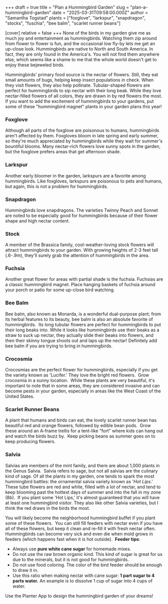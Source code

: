 +++
draft = true
title = "Plan a Hummingbird Garden"
slug = "plan-a-hummingbird-garden"
date = "2025-03-31T09:58:00.000Z"
author = "Samantha Togstad"
plants = ["foxglove", "larkspur", "snapdragon", "stocks", "fuschia", "bee balm", "scarlet runner beans"]

[cover]
relative = false
+++
None of the birds in my garden give me as much joy and entertainment as hummingbirds. Watching them zip around from flower to flower is fun, and the occasional low fly-by lets me get an up-close look. Hummingbirds are native to North and South America. In fact, they are only found in the America's. You will not find them anywhere else, which seems like a shame to me that the whole world doesn't get to enjoy these bejeweled birds. 

Hummingbirds' primary food source is the nectar of flowers. Still, they eat small amounts of bugs, helping keep insect populations in check. When they visit flowers, they also help pollinate. Tubular-shaped flowers are perfect for hummingbirds to sip nectar with their long beak. While they love nectar-filled flowers of all colors, they are drawn in by red flowers the most. If you want to add the excitement of hummingbirds to your gardens, put some of these "hummingbird magnet" plants in your garden plans this year!

### Foxglove

Although all parts of the foxglove are poisonous to humans, hummingbirds aren't affected by them. Foxgloves bloom in late spring and early summer, so they're much appreciated by hummingbirds while they wait for summer's bountiful blooms. Many nectar-rich flowers love sunny spots in the garden, but the foxglove prefers areas that get afternoon shade.

### Larkspur

Another early bloomer in the garden, larkspurs are a favorite among hummingbirds. Like foxgloves, larkspurs are poisonous to pets and humans, but again, this is not a problem for hummingbirds.  

### Snapdragon

Hummingbirds love snapdragons. The varieties Twinny Peach and Sonnet are noted to be especially good for hummingbirds because of their flower shape and high nectar content.

### Stock

A member of the Brassica family, cool-weather-loving stock flowers will attract hummingbirds to your garden. With growing heights of 2-3 feet tall (.6-.9m), they'll surely grab the attention of hummingbirds in the area. 

### Fuchsia

Another great flower for areas with partial shade is the fuchsia. Fuchsias are a classic hummingbird magnet. Place hanging baskets of fuchsia around your porch or patio for some up-close bird watching.  

### Bee Balm

Bee balm, also known as Monarda, is a wonderful dual-purpose plant; from its herbal features to its beauty, bee balm is also an absolute favorite of hummingbirds.  Its long tubular flowers are perfect for hummingbirds to put their long beaks into. While it looks like hummingbirds use their beaks as a straw to suck up nectar, they actually slide their beaks into flowers, and then their skinny tongue shoots out and laps up the nectar! Definitely add bee balm if you are trying to bring in hummingbirds. 

### Crocosmia

Crocosmias are the perfect flower for hummingbirds, especially if you get the variety known as 'Lucifer.' They love the bright red flowers.  Grow crocosmia in a sunny location.  While these plants are very beautiful, it's important to note that in some areas, they are considered invasive and can become pests in your garden, especially in areas like the West Coast of the United States.

### Scarlet Runner Beans

A plant that humans and birds can eat, the lovely scarlet runner bean has beautiful red and orange flowers, followed by edible bean pods.  Grow these around an A-frame trellis for a tent-like "fort" where kids can hang out and watch the birds buzz by.  Keep picking beans as summer goes on to keep producing flowers.    

### Salvia 

Salvias are members of the mint family, and there are about 1,000 plants in the Genus Salvia.  Salvia refers to sage, but not all salvias are the culinary kind of sage. Of all the plants in my garden, one tends to spark the most hummingbird battles: the ornamental salvia variety known as '*Hot Lips*.'  These tube flowers are red and white, filled with a lot of nectar, and tend to keep blooming past the hottest days of summer and into the fall in my zone (8b).  If you plant some 'Hot Lips,' it's almost guaranteed that you will have at least one hummingbird visitor. They also like other Salvia varieties, but I think the red draws in the birds the most. 

You will likely become the neighborhood hummingbird buffet if you plant some of these flowers.  You can still fill feeders with nectar even if you have all of these flowers, but keep it clean and re-fill it with fresh nectar often. Hummingbirds can become very sick and even die when mold grows in feeders (which happens fast when it is hot outside).  **Feeder tips**:

* Always use **pure white cane sugar** for homemade mixes.
* Do not use the raw brown organic kind. This kind of sugar is great for us due to the minerals, but it is not good for hummingbirds. 
* Do not use food coloring. The color of the bird feeder should be enough to draw it in.
* Use this ratio when making nectar with cane sugar: **1 part sugar to 4 parts water.** An example is to dissolve 1 cup of sugar into 4 cups of water. 

Use the Planter App to design the hummingbird garden of your dreams!
